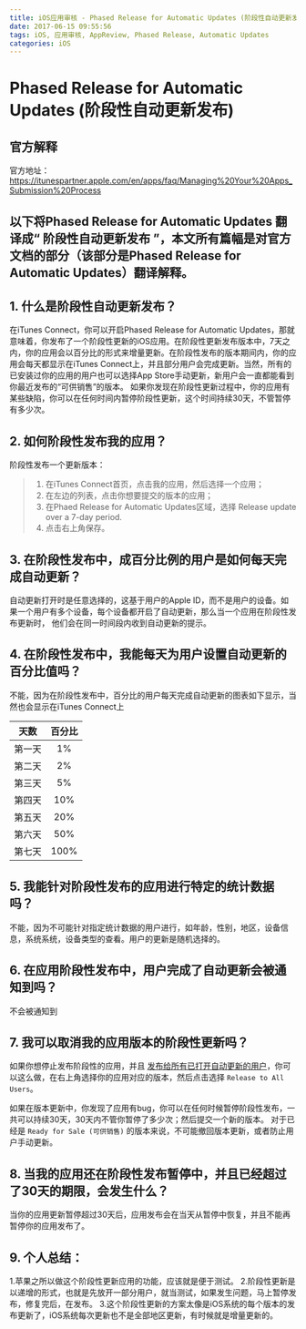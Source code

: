 ```yaml
---
title: iOS应用审核 - Phased Release for Automatic Updates (阶段性自动更新发布)
date: 2017-06-15 09:55:56
tags: iOS, 应用审核, AppReview, Phased Release, Automatic Updates
categories: iOS
---
```


# Phased Release for Automatic Updates (阶段性自动更新发布)

## 官方解释
官方地址：https://itunespartner.apple.com/en/apps/faq/Managing%20Your%20Apps_Submission%20Process

## 以下将Phased Release for Automatic Updates 翻译成“ 阶段性自动更新发布 ”，本文所有篇幅是对官方文档的部分（该部分是Phased Release for Automatic Updates）翻译解释。

## 1. 什么是阶段性自动更新发布？
在iTunes Connect，你可以开启Phased Release for Automatic Updates，那就意味着，你发布了一个阶段性更新的iOS应用。在阶段性更新发布版本中，7天之内，你的应用会以百分比的形式来增量更新。在阶段性发布的版本期间内，你的应用会每天都显示在iTunes Connect上，并且部分用户会完成更新。当然，所有的已安装过你的应用的用户也可以选择App Store手动更新，新用户会一直都能看到你最近发布的“可供销售”的版本。 如果你发现在阶段性更新过程中，你的应用有某些缺陷，你可以在任何时间内暂停阶段性更新，这个时间持续30天，不管暂停有多少次。

## 2. 如何阶段性发布我的应用？
阶段性发布一个更新版本：
>1. 在iTunes Connect首页，点击我的应用，然后选择一个应用；
>2. 在左边的列表，点击你想要提交的版本的应用；
>3. 在Phaed Release for Automatic Updates区域，选择 Release update over a 7-day period.
>4. 点击右上角保存。


## 3. 在阶段性发布中，成百分比例的用户是如何每天完成自动更新？
自动更新打开时是任意选择的，这基于用户的Apple ID，而不是用户的设备。如果一个用户有多个设备，每个设备都开启了自动更新，那么当一个应用在阶段性发布更新时， 他们会在同一时间段内收到自动更新的提示。

## 4. 在阶段性发布中，我能每天为用户设置自动更新的百分比值吗？
不能，因为在阶段性发布中，百分比的用户每天完成自动更新的图表如下显示，当然也会显示在iTunes Connect上

|     天数       |     百分比     |
| ------------- |:-------------:| 
|   第一天       |      1%       |
|   第二天       |      2%       | 
|   第三天       |      5%       | 
|   第四天       |      10%      |
|   第五天       |      20%      | 
|   第六天       |      50%      |
|   第七天       |      100%     |


## 5. 我能针对阶段性发布的应用进行特定的统计数据吗？
不能，因为不可能针对指定统计数据的用户进行，如年龄，性别，地区，设备信息，系统系统，设备类型的查看。用户的更新是随机选择的。

## 6. 在应用阶段性发布中，用户完成了自动更新会被通知到吗？
不会被通知到

## 7. 我可以取消我的应用版本的阶段性更新吗？ 
如果你想停止发布阶段性的应用，并且 [发布给所有已打开自动更新的用户](https://help.apple.com/itunes-connect/developer/#/dev3d65fcee1)，你可以这么做，在右上角选择你的应用对应的版本，然后点击选择 `Release to All Users`。

如果在版本更新中，你发现了应用有bug，你可以在任何时候暂停阶段性发布，一共可以持续30天，30天内不管你暂停了多少次；然后提交一个新的版本。
对于已经是 `Ready for Sale (可供销售)` 的版本来说，不可能撤回版本更新，或者防止用户手动更新。

## 8. 当我的应用还在阶段性发布暂停中，并且已经超过了30天的期限，会发生什么？
当你的应用更新暂停超过30天后，应用发布会在当天从暂停中恢复，并且不能再暂停你的应用发布了。


## 9. 个人总结：
1.苹果之所以做这个阶段性更新应用的功能，应该就是便于测试。
2.阶段性更新是以递增的形式，也就是先放开一部分用户，就当测试，如果发生问题，马上暂停发布，修复完后，在发布。
3.这个阶段性更新的方案太像是iOS系统的每个版本的发布更新了，iOS系统每次更新也不是全部地区更新，有时候就是增量更新的。